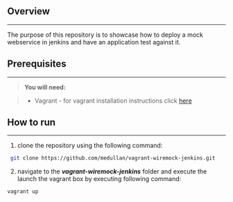 
Overview
-------------
-------------
The purpose of this repository is to showcase how to deploy a mock webservice in jenkins and have an application test against it.


Prerequisites
-------------
-------------
> **You will need:**

> - Vagrant - for vagrant installation instructions click [here](https://docs.vagrantup.com/v2/installation/)


How to run
-------------
-------------
 1. clone the repository using the following command:
    
 ```sh
  git clone https://github.com/medullan/vagrant-wiremock-jenkins.git
``` 
 2. navigate to the  ***vagrant-wiremock-jenkins*** folder and execute the launch the vagrant box by executing following command:
 
  ```sh
  vagrant up
``` 
